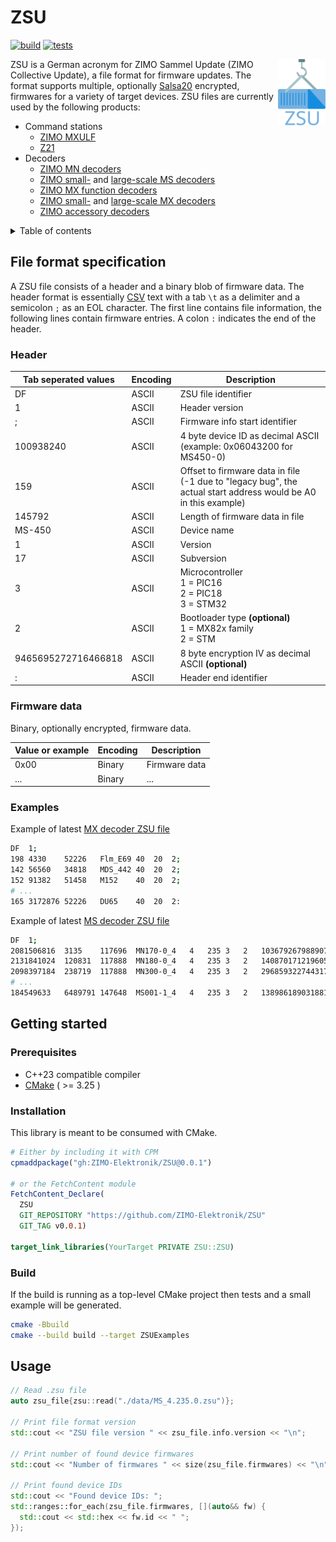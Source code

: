 # ZSU

[![build](https://github.com/ZIMO-Elektronik/ZSU/actions/workflows/build.yml/badge.svg)](https://github.com/ZIMO-Elektronik/ZSU/actions/workflows/build.yml) [![tests](https://github.com/ZIMO-Elektronik/ZSU/actions/workflows/tests.yml/badge.svg)](https://github.com/ZIMO-Elektronik/ZSU/actions/workflows/tests.yml)

<img src="data/images/logo.svg" width="15%" align="right">

ZSU is a German acronym for ZIMO Sammel Update (ZIMO Collective Update), a file format for firmware updates. The format supports multiple, optionally [Salsa20](https://github.com/ZIMO-Elektronik/Salsa20) encrypted, firmwares for a variety of target devices. ZSU files are currently used by the following products:
- Command stations
  - [ZIMO MXULF](http://www.zimo.at/web2010/products/InfMXULF_EN.htm)
  - [Z21](https://www.z21.eu/en)
- Decoders
  - [ZIMO MN decoders](http://www.zimo.at/web2010/products/mn-nicht-sound-decoder_EN.htm)
  - [ZIMO small-](http://www.zimo.at/web2010/products/ms-sound-decoder_EN.htm) and [large-scale MS decoders](http://www.zimo.at/web2010/products/ms-sound-decoder-grossbahn_EN.htm)
  - [ZIMO MX function decoders](http://www.zimo.at/web2010/products/funktionsdecoder_EN.htm)
  - [ZIMO small-](http://www.zimo.at/web2010/products/lokdecoder_EN.htm) and [large-scale MX decoders](http://www.zimo.at/web2010/products/lokdecodergrosse_EN.htm)
  - [ZIMO accessory decoders](http://www.zimo.at/web2010/products/zubehoerdecoder_EN.htm)

<details>
  <summary>Table of contents</summary>
  <ol>
    <li><a href="#file-format-specification">File format specification</a></li>
      <ul>
        <li><a href="#header">Header</a></li>
        <li><a href="#firmware-data">Firmware data</a></li>
      </ul>
    <li><a href="#getting-started">Getting started</a></li>
      <ul>
        <li><a href="#prerequisites">Prerequisites</a></li>
        <li><a href="#installation">Installation</a></li>
        <li><a href="#build">Build</a></li>
      </ul>
    <li><a href="#usage">Usage</a></li>
  </ol>
</details>

## File format specification
A ZSU file consists of a header and a binary blob of firmware data. The header format is essentially [CSV](https://en.wikipedia.org/wiki/Comma-separated_values) text with a tab `\t` as a delimiter and a semicolon `;` as an EOL character. The first line contains file information, the following lines contain firmware entries. A colon `:` indicates the end of the header.

### Header
| Tab seperated values | Encoding | Description                                                                                                        |
| -------------------- | -------- | ------------------------------------------------------------------------------------------------------------------ |
| DF                   | ASCII    | ZSU file identifier                                                                                                |
| 1                    | ASCII    | Header version                                                                                                     |
| ;                    | ASCII    | Firmware info start identifier                                                                                     |
| 100938240            | ASCII    | 4 byte device ID as decimal ASCII<br/>(example: 0x06043200 for MS450-0)                                            |
| 159                  | ASCII    | Offset to firmware data in file<br/>(-1 due to "legacy bug", the actual start address would be A0 in this example) |
| 145792               | ASCII    | Length of firmware data in file                                                                                    |
| MS-450               | ASCII    | Device name                                                                                                        |
| 1                    | ASCII    | Version                                                                                                            |
| 17                   | ASCII    | Subversion                                                                                                         |
| 3                    | ASCII    | Microcontroller<br/>1 = PIC16<br/>2 = PIC18<br/>3 = STM32                                                          |
| 2                    | ASCII    | Bootloader type **(optional)**<br/>1 = MX82x family<br/>2 =  STM                                                   |
| 9465695272716466818  | ASCII    | 8 byte encryption IV as decimal ASCII **(optional)**                                                               |
| :                    | ASCII    | Header end identifier                                                                                              |

### Firmware data
Binary, optionally encrypted, firmware data.

| Value or example | Encoding | Description   |
| ---------------- | -------- | ------------- |
| 0x00             | Binary   | Firmware data |
| ...              | Binary   | ...           |

### Examples
Example of latest [MX decoder ZSU file](./data/DS230503.zsu)
```sh
DF	1;
198	4330	52226	Flm_E69	40	20	2;
142	56560	34818	MDS_442	40	20	2;
152	91382	51458	M152	40	20	2;
# ...
165	3172876	52226	DU65	40	20	2:
```

Example of latest [MS decoder ZSU file](./data/MS_4.235.0.zsu)
```sh
DF	1;
2081506816	3135	117696	MN170-0_4	4	235	3	2	10367926798890783065;
2131841024	120831	117888	MN180-0_4	4	235	3	2	14087017121960536323;
2098397184	238719	117888	MN300-0_4	4	235	3	2	2968593227443176535;
# ...
184549633	6489791	147648	MS001-1_4	4	235	3	2	1389861890318814935:
```

## Getting started
### Prerequisites
- C++23 compatible compiler
- [CMake](https://cmake.org/) ( >= 3.25 )

### Installation
This library is meant to be consumed with CMake.

```cmake
# Either by including it with CPM
cpmaddpackage("gh:ZIMO-Elektronik/ZSU@0.0.1")

# or the FetchContent module
FetchContent_Declare(
  ZSU
  GIT_REPOSITORY "https://github.com/ZIMO-Elektronik/ZSU"
  GIT_TAG v0.0.1)

target_link_libraries(YourTarget PRIVATE ZSU::ZSU)
```

### Build
If the build is running as a top-level CMake project then tests and a small example will be generated.
```sh
cmake -Bbuild
cmake --build build --target ZSUExamples
```

## Usage
```cpp
// Read .zsu file
auto zsu_file{zsu::read("./data/MS_4.235.0.zsu")};

// Print file format version
std::cout << "ZSU file version " << zsu_file.info.version << "\n";

// Print number of found device firmwares
std::cout << "Number of firmwares " << size(zsu_file.firmwares) << "\n";

// Print found device IDs
std::cout << "Found device IDs: ";
std::ranges::for_each(zsu_file.firmwares, [](auto&& fw) {
  std::cout << std::hex << fw.id << " ";
});
```